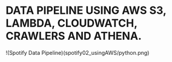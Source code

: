 # DATA PIPELINE USING AWS S3, LAMBDA, CLOUDWATCH, CRAWLERS AND ATHENA.
!(Spotify Data Pipeline)(spotify02_usingAWS/python.png) 
